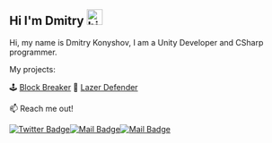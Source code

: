 ## Hi I'm Dmitry <img src="https://user-images.githubusercontent.com/1303154/88677602-1635ba80-d120-11ea-84d8-d263ba5fc3c0.gif" width="28px" alt="hi">

Hi, my name is Dmitry Konyshov, I am a Unity Developer and CSharp programmer. 

My projects:
 
  🕹 [Block Breaker](https://dmitrykonyshov.github.io/Block-Breaker/index.html)
  🚀 [Lazer Defender](https://dmitrykonyshov.github.io/Laser-Defender/index.html)

:mailbox: Reach me out!

[![Twitter Badge](https://img.shields.io/badge/-@DmitryKonyshov-1ca0f1?style=flat&labelColor=1ca0f1&logo=twitter&logoColor=white&link=https://twitter.com/DmitryKonyshov)](https://twitter.com/DmitryKonyshov)[![Mail Badge](https://img.shields.io/badge/-@dmitrykonyshov-e84393?style=flat&labelColor=e84393&logo=instagram&logoColor=white)](https://www.instagram.com/dmitrykonyshov/)[![Mail Badge](https://img.shields.io/badge/-dmitrykonyshov-c0392b?style=flat&labelColor=c0392b&logo=gmail&logoColor=white)](mailto:dmitrykonyshov@gmail.com)
